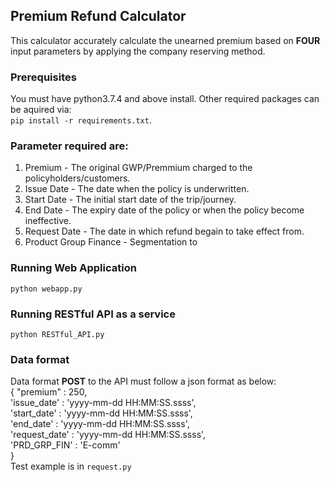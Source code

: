 ## Premium Refund Calculator
This calculator accurately calculate the unearned premium based on **FOUR** input parameters by applying the company reserving method.

### Prerequisites
You must have python3.7.4 and above install. Other required packages can be aquired via:<br>
`pip install -r requirements.txt`.

### Parameter required are:
1. Premium - The original GWP/Premmium charged to the policyholders/customers.
2. Issue Date - The date when the policy is underwritten.
3. Start Date - The initial start date of the trip/journey.
4. End Date - The expiry date of the policy or when the policy become ineffective.
5. Request Date - The date in which refund begain to take effect from.
6. Product Group Finance - Segmentation to



### Running Web Application
`python webapp.py`

### Running RESTful API as a service
`python RESTful_API.py`

### Data format
Data format **POST** to the API must follow a json format as below:<br>
{
"premium"      : 250,<br>
'issue_date'   : 'yyyy-mm-dd HH:MM:SS.ssss',<br>
'start_date'   : 'yyyy-mm-dd HH:MM:SS.ssss',<br>
'end_date'     : 'yyyy-mm-dd HH:MM:SS.ssss',<br>
'request_date' : 'yyyy-mm-dd HH:MM:SS.ssss',<br>
'PRD_GRP_FIN'  : 'E-comm'<br>
}<br>
Test example is in `request.py`

